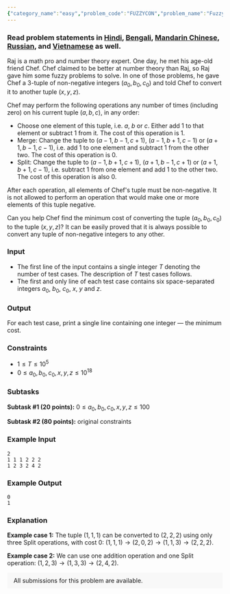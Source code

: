 ```yaml
---
{"category_name":"easy","problem_code":"FUZZYCON","problem_name":"Fuzzy Conversions","problemComponents":{"constraints":"","constraintsState":false,"subtasks":"","subtasksState":false,"inputFormat":"","inputFormatState":false,"outputFormat":"","outputFormatState":false,"sampleTestCases":{"0":{"id":1,"input":"2\n1 1 1 2 2 2\n1 2 3 2 4 2","output":"0\n1","explanation":"**Example case 1:** The tuple $(1, 1, 1)$ can be converted to $(2, 2, 2)$ using only three Split operations, with cost $0$: $(1, 1, 1) \\rightarrow (2, 0, 2) \\rightarrow (1, 1, 3) \\rightarrow (2, 2, 2)$.\n\n**Example case 2:** We can use one addition operation and one Split operation: $(1, 2, 3) \\rightarrow (1, 3, 3) \\rightarrow (2, 4, 2)$.","isDeleted":false}}},"video_editorial_url":"","languages_supported":{"0":"CPP14","1":"C","2":"JAVA","3":"PYTH 3.6","4":"PYTH","5":"PYP3","6":"CS2","7":"ADA","8":"PYPY","9":"TEXT","10":"PAS fpc","11":"NODEJS","12":"RUBY","13":"PHP","14":"GO","15":"HASK","16":"TCL","17":"PERL","18":"SCALA","19":"LUA","20":"kotlin","21":"BASH","22":"JS","23":"LISP sbcl","24":"rust","25":"PAS gpc","26":"BF","27":"CLOJ","28":"R","29":"D","30":"CAML","31":"FORT","32":"ASM","33":"swift","34":"FS","35":"WSPC","36":"LISP clisp","37":"SQL","38":"SCM guile","39":"PERL6","40":"ERL","41":"CLPS","42":"ICK","43":"NICE","44":"PRLG","45":"ICON","46":"COB","47":"SCM chicken","48":"PIKE","49":"SCM qobi","50":"ST","51":"NEM"},"max_timelimit":1,"source_sizelimit":50000,"problem_author":"hackslash_123","problem_tester":null,"date_added":"10-05-2019","tags":{"0":"bitwise","1":"hackslash_123","2":"ltime73","3":"observation","4":"taran_1407"},"problem_difficulty_level":"Easy","best_tag":"Bitwise Operation","editorial_url":"","time":{"view_start_date":1561827602,"submit_start_date":1561827602,"visible_start_date":1561827602,"end_date":1735669800},"is_direct_submittable":false,"problemDiscussURL":"https://discuss.codechef.com/search?q=FUZZYCON","is_proctored":false,"visitedContests":{},"layout":"problem"}
---
```

### Read problem statements in [Hindi](https://www.codechef.com/download/translated/LTIME73/hindi/FUZZYCON.pdf), [Bengali](https://www.codechef.com/download/translated/LTIME73/bengali/FUZZYCON.pdf), [Mandarin Chinese](https://www.codechef.com/download/translated/LTIME73/mandarin/FUZZYCON.pdf), [Russian](https://www.codechef.com/download/translated/LTIME73/russian/FUZZYCON.pdf), and [Vietnamese](https://www.codechef.com/download/translated/LTIME73/vietnamese/FUZZYCON.pdf) as well.

Raj is a math pro and number theory expert. One day, he met his age-old friend Chef. Chef claimed to be better at number theory than Raj, so Raj gave him some fuzzy problems to solve. In one of those problems, he gave Chef a $3$-tuple of non-negative integers $(a_0, b_0, c_0)$ and told Chef to convert it to another tuple $(x, y, z)$.

Chef may perform the following operations any number of times (including zero) on his current tuple $(a, b, c)$, in any order:
- Choose one element of this tuple, i.e. $a$, $b$ or $c$. Either add $1$ to that element or subtract $1$ from it. The cost of this operation is $1$.
- Merge: Change the tuple to $(a-1, b-1, c+1)$, $(a-1, b+1, c-1)$ or $(a+1, b-1, c-1)$, i.e. add $1$ to one element and subtract $1$ from the other two. The cost of this operation is $0$.
- Split: Change the tuple to $(a-1, b+1, c+1)$, $(a+1, b-1, c+1)$ or $(a+1, b+1, c-1)$, i.e. subtract $1$ from one element and add $1$ to the other two. The cost of this operation is also $0$.

After each operation, all elements of Chef's tuple must be non-negative. It is not allowed to perform an operation that would make one or more elements of this tuple negative.

Can you help Chef find the minimum cost of converting the tuple $(a_0, b_0, c_0)$ to the tuple $(x, y, z)$? It can be easily proved that it is always possible to convert any tuple of non-negative integers to any other.

### Input
- The first line of the input contains a single integer $T$ denoting the number of test cases. The description of $T$ test cases follows.
- The first and only line of each test case contains six space-separated integers $a_0$, $b_0$, $c_0$, $x$, $y$ and $z$.

### Output
For each test case, print a single line containing one integer ― the minimum cost.

### Constraints
- $1 \le T \le 10^5$
- $0 \le a_0, b_0, c_0, x, y, z \le 10^{18}$

### Subtasks
**Subtask #1 (20 points):** $0 \le a_0, b_0, c_0, x, y, z \le 100$

**Subtask #2 (80 points):** original constraints

### Example Input
```
2
1 1 1 2 2 2
1 2 3 2 4 2
```

### Example Output
```
0
1
```

### Explanation
**Example case 1:** The tuple $(1, 1, 1)$ can be converted to $(2, 2, 2)$ using only three Split operations, with cost $0$: $(1, 1, 1) \rightarrow (2, 0, 2) \rightarrow (1, 1, 3) \rightarrow (2, 2, 2)$.

**Example case 2:** We can use one addition operation and one Split operation: $(1, 2, 3) \rightarrow (1, 3, 3) \rightarrow (2, 4, 2)$.

<aside style='background: #f8f8f8;padding: 10px 15px;'><div>All submissions for this problem are available.</div></aside>